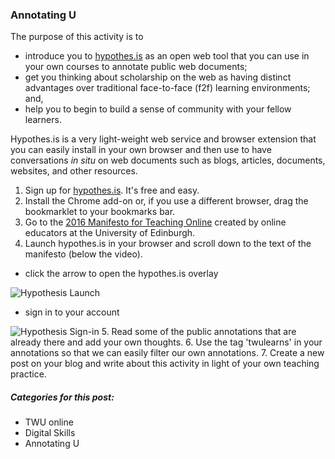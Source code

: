### Annotating U

The purpose of this activity is to
- introduce you to [hypothes.is](https://hypothes.is) as an open web tool that you can use in your own courses to annotate public web documents;
- get you thinking about scholarship on the web as having distinct advantages over traditional face-to-face (f2f) learning environments; and,
- help you to begin to build a sense of community with your fellow learners.

Hypothes.is is a very light-weight web service and browser extension that you can easily install in your own browser and then use to have conversations _in situ_ on web documents such as blogs, articles, documents, websites, and other resources.

1. Sign up for [hypothes.is](https://web.hypothes.is/start/). It's free and easy.
2. Install the Chrome add-on or, if you use a different browser, drag the bookmarklet to your bookmarks bar.
3. Go to the [2016 Manifesto for Teaching Online](https://onlineteachingmanifesto.wordpress.com/the-text/) created by online educators at the University of Edinburgh.
4. Launch hypothes.is in your browser and scroll down to the text of the manifesto (below the video).
  - click the arrow to open the hypothes.is overlay  

![Hypothesis Launch](https://github.com/TWUOnline/orientation/assets/hypothesis1.png )
  - sign in to your account  

![Hypothesis Sign-in](https://github.com/TWUOnline/orientation/assets/hypothesis2.png)
5. Read some of the public annotations that are already there and add your own thoughts.
6. Use the tag 'twulearns' in your annotations so that we can easily filter our own annotations.
7. Create a new post on your blog and write about this activity in light of your own teaching practice.

##### Categories for this post:
- TWU online
- Digital Skills
- Annotating U
